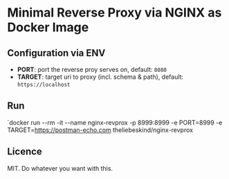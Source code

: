 # Minimal Reverse Proxy via NGINX as Docker Image

## Configuration via ENV

- __PORT__: port the reverse proy serves on, default: `8080`
- __TARGET__: target uri to proxy (incl. schema & path), default: `https://localhost`

## Run

`docker run --rm -it --name nginx-revprox -p 8999:8999  -e PORT=8999 -e TARGET=https://postman-echo.com theliebeskind/nginx-revprox

## Licence

MIT. Do whatever you want with this.